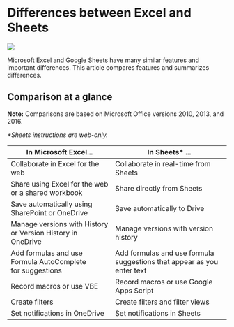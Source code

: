 # Differences between Excel and Sheets


![](https://storage.googleapis.com/support-kms-prod/oErHKzbH1z52lXEVwLVcrWje3aZCWf1qCEth)

Microsoft Excel and Google Sheets have many similar features and important differences. This article compares features and summarizes differences.

## Comparison at a glance

**Note:** Comparisons are based on Microsoft Office versions 2010, 2013, and 2016.

*\*Sheets instructions are web-only.*


| In Microsoft Excel...                                         | In Sheets\* ...                                                        |
| ------------------------------------------------------------- | ---------------------------------------------------------------------- |
| Collaborate in Excel for the web                              | Collaborate in real-time from Sheets                                   |
| Share using Excel for the web or a shared workbook            | Share directly from Sheets                                             |
| Save automatically using SharePoint or OneDrive               | Save automatically to Drive                                            |
| Manage versions with History or Version History in OneDrive   | Manage versions with version history                                   |
| Add formulas and use Formula AutoComplete<br/>for suggestions | Add formulas and use formula suggestions that appear as you enter text |
| Record macros or use VBE                                      | Record macros or use Google Apps Script                                |
| Create filters                                                | Create filters and filter views                                        |
| Set notifications in OneDrive                                 | Set notifications in Sheets                                            |
